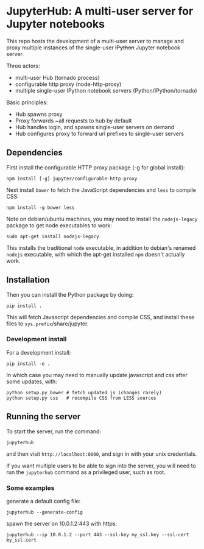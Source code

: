 # JupyterHub: A multi-user server for Jupyter notebooks

This repo hosts the development of a multi-user server to manage and proxy multiple instances of the single-user <del>IPython</del> Jupyter notebook server.

Three actors:

- multi-user Hub (tornado process)
- configurable http proxy (node-http-proxy)
- multiple single-user IPython notebook servers (Python/IPython/tornado)

Basic principles:

- Hub spawns proxy
- Proxy forwards ~all requests to hub by default
- Hub handles login, and spawns single-user servers on demand
- Hub configures proxy to forward url prefixes to single-user servers


## Dependencies

First install the configurable HTTP proxy package (-g for global install):

    npm install [-g] jupyter/configurable-http-proxy

Next install `bower` to fetch the JavaScript dependencies and `less` to compile CSS:

    npm install -g bower less

Note on debian/ubuntu machines, you may need to install the `nodejs-legacy` package
to get node executables to work:

    sudo apt-get install nodejs-legacy

This installs the traditional `node` executable, in addition to debian's renamed `nodejs`
executable, with which the apt-get installed `npm` doesn't actually work.

## Installation

Then you can install the Python package by doing:

    pip install .
    
This will fetch Javascript dependencies and compile CSS, and install these files to `sys.prefix`/share/jupyter.


### Development install

For a development install:

    pip install -e .

In which case you may need to manually update javascript and css after some updates, with:

    python setup.py bower # fetch updated js (changes rarely)
    python setup.py css   # recompile CSS from LESS sources


## Running the server

To start the server, run the command:

    jupyterhub

and then visit `http://localhost:8000`, and sign in with your unix credentials.

If you want multiple users to be able to sign into the server, you will need to run the
`jupyterhub` command as a privileged user, such as root.

### Some examples

generate a default config file:

    jupyterhub --generate-config

spawn the server on 10.0.1.2:443 with https:

    jupyterhub --ip 10.0.1.2 --port 443 --ssl-key my_ssl.key --ssl-cert my_ssl.cert

